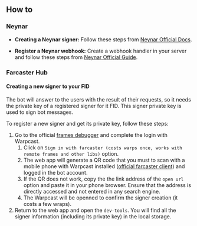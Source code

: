 ## How to

### Neynar

* **Creating a Neynar signer:** Follow these steps from [Neynar Official Docs](https://docs.neynar.com/docs/farcaster-bot-with-dedicated-signers).

* **Register a Neynar webhook:** Create a webhook handler in your server and follow these steps from [Neynar Official Guide](https://docs.neynar.com/docs/how-to-use-neynar-webhooks).

### Farcaster Hub

#### Creating a new signer to your FID

The bot will answer to the users with the result of their requests, so it needs the private key of a registered signer for it FID. This signer private key is used to sign bot messages. 

To register a new signer and get its private key, follow these steps:

1. Go to the official [frames debugger](https://debugger.framesjs.org/debug) and complete the login with Warpcast.
    1. Click on `Sign in with farcaster (costs warps once, works with remote frames and other libs)` option.
    1. The web app will generate a QR code that you must to scan with a mobile phone with Warpcast installed ([official farcaster client](https://www.farcaster.xyz/)) and logged in the bot account.
    2. If the QR does not work, copy the the link address of the `open url` option and paste it in your phone browser. Ensure that the address is directly accessed and not entered in any search engine.
    3. The Warpcast will be openned to confirm the signer creation (it costs a few wraps).
2. Return to the web app and open the `dev-tools`. You will find all the signer information (including its private key) in the local storage.